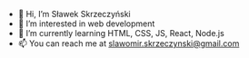 - 👋 Hi, I’m Sławek Skrzeczyński
- 👀 I’m interested in web development
- 🌱 I’m currently learning HTML, CSS, JS, React, Node.js
- 📫 You can reach me at slawomir.skrzeczynski@gmail.com

